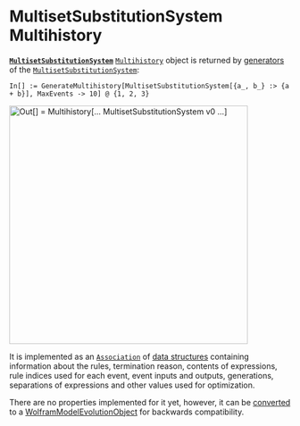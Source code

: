 # MultisetSubstitutionSystem Multihistory

[**`MultisetSubstitutionSystem`**](/Documentation/Systems/MultisetSubstitutionSystem.md) [`Multihistory`](README.md)
object is returned by [generators](/Documentation/Generators/README.md) of the
[`MultisetSubstitutionSystem`](/Documentation/Systems/MultisetSubstitutionSystem.md):

```wl
In[] := GenerateMultihistory[MultisetSubstitutionSystem[{a_, b_} :> {a + b}], MaxEvents -> 10] @ {1, 2, 3}
```

<img src="/Documentation/Images/MultisetMultihistory.png"
     width="426.6"
     alt="Out[] = Multihistory[... MultisetSubstitutionSystem v0 ...]">

It is implemented as an [`Association`](https://reference.wolfram.com/language/guide/Associations.html) of
[data structures](https://reference.wolfram.com/language/ref/DataStructure.html) containing information about the rules,
termination reason, contents of expressions, rule indices used for each event, event inputs and outputs, generations,
separations of expressions and other values used for optimization.

There are no properties implemented for it yet, however, it can be
[converted](/Documentation/TypeSystem/SetReplaceTypeConvert.md) to a
[WolframModelEvolutionObject](/Documentation/SymbolsAndFunctions/WolframModelAndWolframModelEvolutionObject/WolframModelAndWolframModelEvolutionObject.md)
for backwards compatibility.
